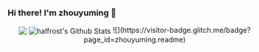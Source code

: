 ### Hi there! I'm zhouyuming 👋
<p align="center">
<img align="center" src="https://github-readme-stats.vercel.app/api/top-langs/?username=zhouyuming&hide_langs_below=1&theme=default&line_height=27&layout=compact" />
<img align="center" src="https://github-readme-stats.vercel.app/api?username=zhouyuming&show_icons=true&count_private=true&include_all_commits=true&line_height=21" alt="halfrost's Github Stats" />
![](https://visitor-badge.glitch.me/badge?page_id=zhouyuming.readme)
</p>
<!--
**zhouyuming/zhouyuming** is a ✨ _special_ ✨ repository because its `README.md` (this file) appears on your GitHub profile.

Here are some ideas to get you started:

- 🔭 I’m currently working on ...
- 🌱 I’m currently learning ...
- 👯 I’m looking to collaborate on ...
- 🤔 I’m looking for help with ...
- 💬 Ask me about ...
- 📫 How to reach me: ...
- 😄 Pronouns: ...
- ⚡ Fun fact: ...
-->
